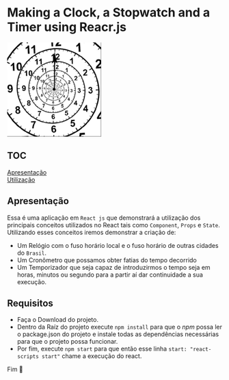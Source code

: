 # Making a Clock, a Stopwatch and a Timer using Reacr.js

![Stopwatch](https://github.com/carllosaguiar/stopwatch/blob/master/public/time.gif?raw=true)


## TOC

[Apresentação](#apresentação)   
[Utilização](#utilização)   

## Apresentação

Essa é uma aplicação em `React js` que demonstrará a utilização dos principais conceitos utilizados no React tais como `Component`, `Props` e `State`. Utilizando esses conceitos iremos demonstrar a criação de:

- Um Relógio com o fuso horário local e o fuso horário de outras cidades do `Brasil`.
- Um Cronômetro que possamos obter fatias do tempo decorrido
- Um Temporizador que seja capaz de introduzirmos o tempo seja em horas, minutos ou segundo para a partir aí dar continuidade a sua execução.


## Requisitos

- Faça o Download do projeto.
- Dentro da Raíz do projeto execute `npm install` para que o *npm* possa ler o package.json do projeto e instale todas as dependências necessárias para que o projeto possa funcionar.
- Por fim, execute `npm start` para que então esse linha `start: "react-scripts start"` chame a execução do react.

Fim :tada: